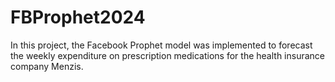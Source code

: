 # FBProphet2024
 In this project, the Facebook Prophet model was implemented to forecast the weekly expenditure on prescription medications for the health insurance company Menzis.
